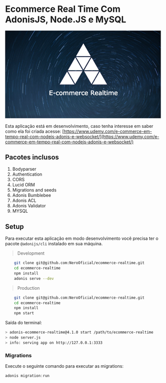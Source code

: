 # Ecommerce Real Time Com AdonisJS, Node.JS e MySQL

![E-Commerce Real Time Com Adonis, Node.js e MySQL](thumbnail.jpg)

Esta aplicação está em desenvolvimento, caso tenha interesse em saber como ela foi criada acesse: [https://www.udemy.com/e-commerce-em-tempo-real-com-nodejs-adonis-e-websocket/](https://www.udemy.com/e-commerce-em-tempo-real-com-nodejs-adonis-e-websocket/)

## Pacotes inclusos

1. Bodyparser
2. Authentication
3. CORS
4. Lucid ORM
5. Migrations and seeds
6. Adonis Bumblebee
7. Adonis ACL
8. Adonis Validator
9. MYSQL

## Setup

Para executar esta aplicação em modo desenvolvimento você precisa ter o pacote `@adonijs/cli` instalado em sua máquina.

> Development

```bash
    git clone git@github.com:NeroOficial/ecommerce-realtime.git
    cd ecommerce-realtime
    npm install
    adonis serve --dev
```

> Production

```bash
    git clone git@github.com:NeroOficial/ecommerce-realtime.git
    cd ecommerce-realtime
    npm install
    npm start
```

Saída do terminal:

```bash
> adonis-ecommerce-realtime@4.1.0 start /path/to/ecommerce-realtime
> node server.js
> info: serving app on http://127.0.0.1:3333
```

### Migrations

Execute o seguinte comando para executar as migrations:

```js
adonis migration:run
```
